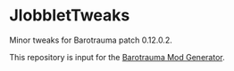 # JlobbletTweaks

Minor tweaks for Barotrauma patch 0.12.0.2.

This repository is input for the [Barotrauma Mod Generator](https://github.com/Jlobblet/Barotrauma-Mod-Generator).